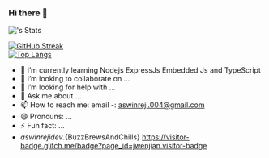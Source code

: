 ### Hi there 👋

![<aswinrejidev>'s Stats](https://github-readme-stats.vercel.app/api?username=aswinrejidev&theme=vue-dark&show_icons=true&hide_border=true&count_private=true)

[![GitHub Streak](https://streak-stats.demolab.com?user=aswinrejidev)](https://git.io/streak-stats) \
[![Top Langs](https://github-readme-stats.vercel.app/api/top-langs/?username=aswinrejidev&layout=compact)](https://github.com/anuraghazra/github-readme-stats)
<!-- - 🔭 I’m currently working on ... -->
- 🌱 I’m currently learning Nodejs ExpressJs Embedded Js and TypeScript 
- 👯 I’m looking to collaborate on ...
- 🤔 I’m looking for help with ...
- 💬 Ask me about ...
- 📫 How to reach me: email -: aswinreji.004@gmail.com
- 😄 Pronouns: ...
- ⚡ Fun fact: ...
- ${aswinrejidev}.${BuzzBrewsAndChills}
https://visitor-badge.glitch.me/badge?page_id=jwenjian.visitor-badge
